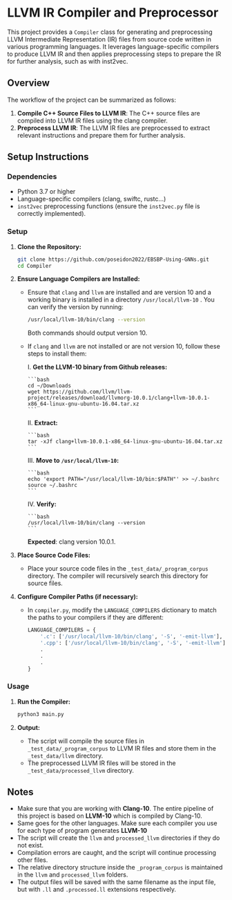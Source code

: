# LLVM IR Compiler and Preprocessor

This project provides a `Compiler` class for generating and preprocessing LLVM Intermediate Representation (IR) files from source code written in various programming languages. It leverages language-specific compilers to produce LLVM IR and then applies preprocessing steps to prepare the IR for further analysis, such as with inst2vec.

## Overview

The workflow of the project can be summarized as follows:

1. **Compile C++ Source Files to LLVM IR**: The C++ source files are compiled into LLVM IR files using the clang compiler.
2. **Preprocess LLVM IR**: The LLVM IR files are preprocessed to extract relevant instructions and prepare them for further analysis.

## Setup Instructions

### Dependencies

- Python 3.7 or higher
- Language-specific compilers (clang, swiftc, rustc...)
- `inst2vec` preprocessing functions (ensure the `inst2vec.py` file is correctly implemented).

### Setup

1.  **Clone the Repository:**
    ```bash
    git clone https://github.com/poseidon2022/EBSBP-Using-GNNs.git
    cd Compiler
    ```

2.  **Ensure Language Compilers are Installed:**
    -   Ensure that `clang` and `llvm` are installed and are version 10 and a working binary is installed in a directory `/usr/local/llvm-10` . You can verify the version by running:
        ```bash
        /usr/local/llvm-10/bin/clang --version
        ```
        Both commands should output version 10.

    -   If `clang` and `llvm` are not installed or are not version 10, follow these steps to install them:

        I. **Get the LLVM-10 binary from Github releases:**

            ```bash
            cd ~/Downloads
            wget https://github.com/llvm/llvm-project/releases/download/llvmorg-10.0.1/clang+llvm-10.0.1-x86_64-linux-gnu-ubuntu-16.04.tar.xz
            ```

        II. **Extract:**
        
            ```bash
            tar -xJf clang+llvm-10.0.1-x86_64-linux-gnu-ubuntu-16.04.tar.xz
            ```

        III. **Move to `/usr/local/llvm-10`:**

            ```bash
            echo 'export PATH="/usr/local/llvm-10/bin:$PATH"' >> ~/.bashrc
            source ~/.bashrc
            ```

        IV. **Verify:**

            ```bash
            /usr/local/llvm-10/bin/clang --version
            ```      
          **Expected**: clang version 10.0.1.


3.  **Place Source Code Files:**
    -   Place your source code files in the `_test_data/_program_corpus` directory. The compiler will recursively search this directory for source files.

4.  **Configure Compiler Paths (if necessary):**
    -   In `compiler.py`, modify the `LANGUAGE_COMPILERS` dictionary to match the paths to your compilers if they are different:
        ```python
        LANGUAGE_COMPILERS = {
            '.c': ['/usr/local/llvm-10/bin/clang', '-S', '-emit-llvm'],
            '.cpp': ['/usr/local/llvm-10/bin/clang', '-S', '-emit-llvm'],
            .
            .
            .
        }
        ```

### Usage

1.  **Run the Compiler:**
    ```bash
    python3 main.py
    ```

2.  **Output:**
    -   The script will compile the source files in `_test_data/_program_corpus` to LLVM IR files and store them in the `_test_data/llvm` directory.
    -   The preprocessed LLVM IR files will be stored in the `_test_data/processed_llvm` directory.

## Notes

-   Make sure that you are working with **Clang-10**. The entire pipeline of this project is based on **LLVM-10** which is compiled by Clang-10.
-   Same goes for the other languages. Make sure each compiler you use for each type of program generates **LLVM-10**
-   The script will create the `llvm` and `processed_llvm` directories if they do not exist.
-   Compilation errors are caught, and the script will continue processing other files.
-   The relative directory structure inside the `_program_corpus` is maintained in the `llvm` and `processed_llvm` folders.
-   The output files will be saved with the same filename as the input file, but with `.ll` and `.processed.ll` extensions respectively.

